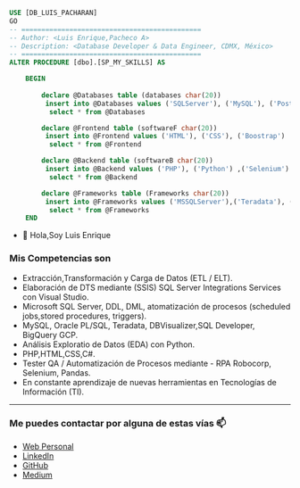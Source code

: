 
```sql
USE [DB_LUIS_PACHARAN]
GO
-- =============================================
-- Author: <Luis Enrique,Pacheco A>
-- Description:	<Database Developer & Data Engineer, CDMX, México>
-- =============================================
ALTER PROCEDURE [dbo].[SP_MY_SKILLS] AS

	BEGIN
	
		declare @Databases table (databases char(20))
		 insert into @Databases values ('SQLServer'), ('MySQL'), ('PostgreSQL'), ('BigQuery')
		  select * from @Databases

		declare @Frontend table (softwareF char(20))
		 insert into @Frontend values ('HTML'), ('CSS'), ('Boostrap')
		  select * from @Frontend

		declare @Backend table (softwareB char(20))
		 insert into @Backend values ('PHP'), ('Python') ,('Selenium')
		  select * from @Backend

		declare @Frameworks table (Frameworks char(20))
		 insert into @Frameworks values ('MSSQLServer'),('Teradata'), ('DBVisualizer'), ('Jupyter'), ('VSCode'), ('GCP')
		  select * from @Frameworks
	END
```
- 👋 Hola,Soy Luis Enrique

### Mis Competencias son

- Extracción,Transformación y Carga de Datos (ETL / ELT).
- Elaboración de DTS mediante (SSIS) SQL Server Integrations Services con Visual Studio.
- Microsoft SQL Server, DDL, DML, atomatización de procesos (scheduled jobs,stored procedures, triggers). 
- MySQL, Oracle PL/SQL, Teradata, DBVisualizer,SQL Developer, BigQuery GCP.
- Análisis Exploratio de Datos (EDA) con Python.
- PHP,HTML,CSS,C#.
- Tester QA / Automatización de Procesos mediante - RPA Robocorp, Selenium, Pandas.
- En constante aprendizaje de nuevas herramientas en Tecnologías de Información (TI). 

--- 
### Me puedes contactar por alguna de estas vías  📫

- [Web Personal](https://luispacharan.github.io/luispachecoarana.github.io/)
- [LinkedIn](https://www.linkedin.com/in/luis-enrique-pacheco-arana/)
- [GitHub](https://github.com/LuisPacharan/)
- [Medium](https://medium.com/@pacheco.arana.luis)


<!---
LuisPacharan/LuisPacharan is a ✨ special ✨ repository because its `README.md` (this file) appears on your GitHub profile.
You can click the Preview link to take a look at your changes.

https://github.com/kautukkundan/Awesome-Profile-README-templates/blob/master/code-styled/AnhellO.md
--->
